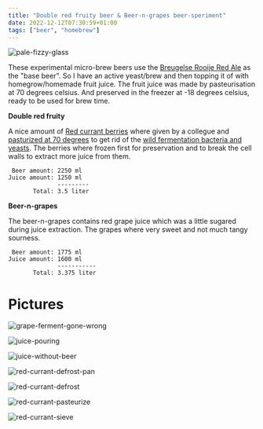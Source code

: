 ```yaml
---
title: "Double red fruity beer & Beer-n-grapes beer-speriment"
date: 2022-12-12T07:30:59+01:00
tags: ["beer", "homebrew"]
---
```


![pale-fizzy-glass](/images/fruity-double-red-and-beer-n-grapes-beer-speriment/ferment-just-started-layer-sep.jpg)

These experimental micro-brew beers use the [Breugelse Rooije Red Ale](/post/breugelse-rooije-red-ale) as the "base beer". So I have an active yeast/brew and then topping it of with homegrow/homemade fruit juice. The fruit juice was made by pasteurisation at 70 degrees celsius. And preserved in the freezer at -18 degrees celsius, ready to be used for brew time.

**Double red fruity**

A nice amount of [Red currant berries](https://en.wikipedia.org/wiki/Redcurrant) where given by a collegue and [pasturized at 70 degrees](https://en.wikipedia.org/wiki/Pasteurization) to get rid of the [wild fermentation bacteria and yeasts](https://en.wikipedia.org/wiki/Yeast_in_winemaking#Wild_yeasts_and_natural_fermentation). The berries where frozen first for preservation and to break the cell walls to extract more juice from them.

```
 Beer amount: 2250 ml
Juice amount: 1250 ml
              ---------
       Total: 3.5 liter
```

**Beer-n-grapes**

The beer-n-grapes contains red grape juice which was a little sugared during juice extraction. The grapes where very sweet and not much tangy sourness.

```
 Beer amount: 1775 ml
Juice amount: 1600 ml
              -----------
       Total: 3.375 liter
```

# Pictures

![grape-ferment-gone-wrong](/images/fruity-double-red-and-beer-n-grapes-beer-speriment/grape-ferment-gone-wrong.jpg)

![juice-pouring](/images/fruity-double-red-and-beer-n-grapes-beer-speriment/juice-pouring.jpeg)

![juice-without-beer](/images/fruity-double-red-and-beer-n-grapes-beer-speriment/juice-without-beer.jpeg)

![red-currant-defrost-pan](/images/fruity-double-red-and-beer-n-grapes-beer-speriment/red-currant-defrost-pan.jpeg)

![red-currant-defrost](/images/fruity-double-red-and-beer-n-grapes-beer-speriment/red-currant-defrost.jpeg)

![red-currant-pasteurize](/images/fruity-double-red-and-beer-n-grapes-beer-speriment/red-currant-pasteurize.jpeg)

![red-currant-sieve](/images/fruity-double-red-and-beer-n-grapes-beer-speriment/red-currant-sieve.jpeg)
